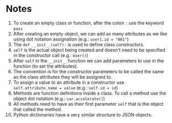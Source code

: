 # Notes
1. To create an empty class or function, after the colon `:` use the keyword `pass`
2. After creating an empty object, we can add as many attributes as we like using dot notation assignation (e.g.: `user1.id = "001"`)
3. The `def __init__(self):` is used to define class constructors. 
4. `self` is the actual object being created and doesn't need to be specified in the constructor call (e.g.: `User()`)
5. After `self` in the `__init__` function we can add parameters to use in the function (to set the attributes).
6. The convention is for the constructor parameters to be called the same as the class attributes they will be assigned to.
7. To assign a value to an attribute in a constructor use `self.attribute_name = value` (e.g.: `self.id = id`)
8. Methods are function definitions inside a class. To call a method use the object dot notation (e.g.: `car.accelerate()`)
9. All methods need to have as their first parameter `self` that is the object that called the method.
10. Python dictionaries have a very similar structure to JSON objects.

